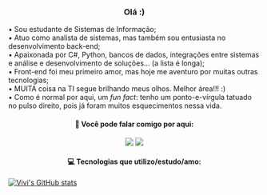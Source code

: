 <h3 align="center"> Olá :) </h3>

▪️ Sou estudante de Sistemas de Informação; <br>
▪️ Atuo como analista de sistemas, mas também sou entusiasta no desenvolvimento back-end; <br>
▪️ Apaixonada por C#, Python, bancos de dados, integrações entre sistemas e análise e desenvolvimento de soluções... (a lista é longa); <br>
▪️ Front-end foi meu primeiro amor, mas hoje me aventuro por muitas outras tecnologias; <br>
▪️ MUITA coisa na TI segue brilhando meus olhos. Melhor área!!! :) <br>
▪️ Como é normal por aqui, um *fun fact*: tenho um ponto-e-vírgula tatuado no pulso direito, pois já foram muitos esquecimentos nessa vida.  <br>

<div align="center">
  <h4 align="center"> 🔗 Você pode falar comigo por aqui: </h4>
  <a href="mailto:vivianeviana59@gmail.com"><img src="https://img.shields.io/badge/Gmail-D14836?style=for-the-badge&logo=gmail&logoColor=white"></a>
  <a href="https://www.linkedin.com/in/vivianevianaa/"><img src="https://img.shields.io/badge/LinkedIn-0077B5?style=for-the-badge&logo=linkedin&logoColor=white"></a>
</div>

<div align="center">
  <h4 align="center"> 💻 Tecnologias que utilizo/estudo/amo:</h4> 
</div>

[![Vivi's GitHub stats](https://github-readme-stats.vercel.app/api?username=vivianevianaa&show_icons=true&theme=material-palenight&hide=issues,contribs&count_private=true&include_all_commits=true&text_bold=false)](https://github.com/vivianevianaa/github-readme-stats)


<!-- [![Top Langs](https://github-readme-stats.vercel.app/api/top-langs/?username=vivianevianaa&layout=compact&langs_count=10&count_private=true&include_all_commits=true)](https://github.com/vivianevianaa/github-readme-stats) --> 
